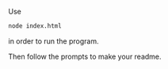 Use
```bash
node index.html
```
in order to run the program.

Then follow the prompts to make your readme. 